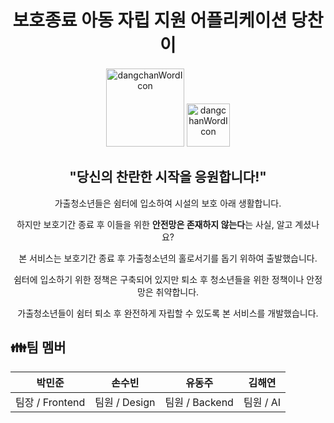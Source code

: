 <div align="center">
  <h1>보호종료 아동 자립 지원 어플리케이션 당찬이</h1>
  <div style="text-align: center;">
  <img width="125" alt="dangchanWordIcon" src="https://github.com/user-attachments/assets/7c64a01c-960c-4e4c-8b83-3786baf10869">
      <img width="69" alt="dangchanWordIcon" src="https://github.com/user-attachments/assets/f0f55408-a706-48a3-bd12-52955709d8aa">
</div>

  <h2>"당신의 찬란한 시작을 응원합니다!"</h2>
  <p>가출청소년들은 쉼터에 입소하여 시설의 보호 아래 생활합니다.</p>
  <p>하지만 보호기간 종료 후 이들을 위한 <b>안전망은 존재하지 않는다</b>는 사실, 알고 계셨나요?</p>
  <p>본 서비스는 보호기간 종료 후 가출청소년의 홀로서기를 돕기 위하여 출발했습니다.</p>
  <p>쉼터에 입소하기 위한 정책은 구축되어 있지만 퇴소 후 청소년들을 위한 정책이나 안정망은 취약합니다.</p>
  <p>가출청소년들이 쉼터 퇴소 후 완전하게 자립할 수 있도록 본 서비스를 개발했습니다.</p>
</div>

## 👪팀 멤버

| 박민준        | 손수빈        | 유동주        | 김해연       |
|---------------|---------------|---------------|--------------|
| 팀장 / Frontend | 팀원 / Design | 팀원 / Backend | 팀원 / AI    |
